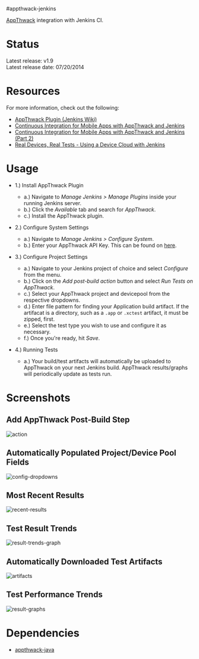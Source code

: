 #appthwack-jenkins

[AppThwack](https://appthwack.com) integration with Jenkins CI.


Status
======

Latest release: v1.9  
Latest release date: 07/20/2014


Resources
=========

For more information, check out the following:

*  [AppThwack Plugin (Jenkins Wiki)](https://wiki.jenkins-ci.org/display/JENKINS/AppThwack+Plugin)
*  [Continuous Integration for Mobile Apps with AppThwack and Jenkins](http://blog.appthwack.com/continuous-integration-for-mobile-apps/)
*  [Continuous Integration for Mobile Apps with AppThwack and Jenkins (Part 2)](http://blog.appthwack.com/continuous-integration-for-mobile-apps-appthwack-jenkins-part-2/)
*  [Real Devices, Real Tests - Using a Device Cloud with Jenkins](http://blog.cloudbees.com/2014/01/real-devices-real-tests-using-device.html)


Usage
=====

*  1.) Install AppThwack Plugin

    *  a.) Navigate to *Manage Jenkins > Manage Plugins* inside your running Jenkins server.
    *  b.) Click the *Available* tab and search for *AppThwack*.
    *  c.) Install the AppThwack plugin.

*  2.) Configure System Settings

    *  a.) Navigate to *Manage Jenkins > Configure System*.
    *  b.) Enter your AppThwack API Key. This can be found on [here](https://appthwack.com/user/profile).

*  3.) Configure Project Settings

    *  a.) Navigate to your Jenkins project of choice and select *Configure* from the menu.
    *  b.) Click on the *Add post-build action* button and select *Run Tests on AppThwack*.
    *  c.) Select your AppThwack project and devicepool from the respective dropdowns.
    *  d.) Enter file pattern for finding your Application build artifact. If the artifacat is a directory, such as a `.app` or `.xctest` artifact, it must be zipped, first.
    *  e.) Select the test type you wish to use and configure it as necessary.
    *  f.) Once you're ready, hit *Save*.

*  4.)  Running Tests

    *  a.) Your build/test artifacts will automatically be uploaded to AppThwack on your next Jenkins build. AppThwack results/graphs will periodically update as tests run.


Screenshots
===========

## Add AppThwack Post-Build Step

![action](https://raw.github.com/appthwack/appthwack-jenkins/master/ext/action.png)

## Automatically Populated Project/Device Pool Fields

![config-dropdowns](https://raw.github.com/appthwack/appthwack-jenkins/master/ext/config-dropdowns.png)

## Most Recent Results

![recent-results](https://raw.github.com/appthwack/appthwack-jenkins/master/ext/recent-results.png)

## Test Result Trends

![result-trends-graph](https://raw.github.com/appthwack/appthwack-jenkins/master/ext/result-trends-graph.png)

## Automatically Downloaded Test Artifacts

![artifacts](https://raw.github.com/appthwack/appthwack-jenkins/master/ext/artifacts.png)

## Test Performance Trends

![result-graphs](https://raw.github.com/appthwack/appthwack-jenkins/master/ext/result-graphs.png)


Dependencies
============

*  [appthwack-java](https://github.com/appthwack/appthwack-java)
